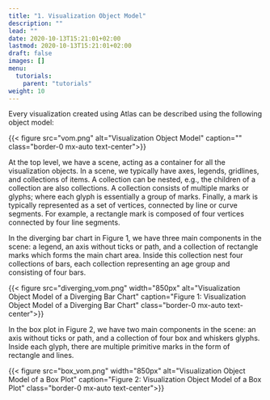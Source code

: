 ```yaml
---
title: "1. Visualization Object Model"
description: ""
lead: ""
date: 2020-10-13T15:21:01+02:00
lastmod: 2020-10-13T15:21:01+02:00
draft: false
images: []
menu:
  tutorials:
    parent: "tutorials"
weight: 10
---
```

Every visualization created using Atlas can be described using the following object model: 

{{< figure src="vom.png" alt="Visualization Object Model" caption="" class="border-0 mx-auto text-center">}}

At the top level, we have a scene, acting as a container for all the visualization objects. In a scene, we typically have axes, legends, gridlines, and collections of items. A collection can be nested, e.g., the children of a collection are also collections. A collection consists of multiple marks or glyphs; where each glyph is essentially a group of marks. Finally, a mark is typically represented as a set of vertices, connected by line or curve segments. For example, a rectangle mark is composed of four vertices connected by four line segments. 

In the diverging bar chart in Figure 1, we have three main components in the scene: a legend, an axis without ticks or path, and a collection of rectangle marks which forms the main chart area. Inside this collection nest four collections of bars, each collection representing an age group and consisting of four bars.  

{{< figure src="diverging_vom.png" width="850px" alt="Visualization Object Model of a Diverging Bar Chart" caption="Figure 1: Visualization Object Model of a Diverging Bar Chart" class="border-0 mx-auto text-center">}}

In the box plot in Figure 2, we have two main components in the scene: an axis without ticks or path, and a collection of four box and whiskers glyphs. Inside each glyph, there are multiple primitive marks in the form of rectangle and lines.

{{< figure src="box_vom.png" width="850px" alt="Visualization Object Model of a Box Plot" caption="Figure 2: Visualization Object Model of a Box Plot" class="border-0 mx-auto text-center">}}
